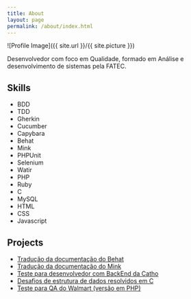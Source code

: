 ```yaml
---
title: About
layout: page
permalink: /about/index.html
---
```

![Profile Image]({{ site.url }}/{{ site.picture }})

<p>Desenvolvedor com foco em Qualidade, formado em Análise e desenvolvimento de sistemas pela FATEC.</p>

<h2>Skills</h2>

<ul class="skill-list">
	<li>BDD</li>
    <li>TDD</li>
    <li>Gherkin</li>
    <li>Cucumber</li>
    <li>Capybara</li>
    <li>Behat</li>
    <li>Mink</li>
    <li>PHPUnit</li>
    <li>Selenium</li>
    <li>Watir</li>
    <li>PHP</li>
    <li>Ruby</li>
    <li>C</li>
    <li>MySQL</li>
    <li>HTML</li>
    <li>CSS</li>
    <li>Javascript</li>
</ul>

<h2>Projects</h2>

<ul>
	<li><a href="https://github.com/dgosantos89/behat-documentation">Tradução da documentação do Behat</a></li>
	<li><a href="https://github.com/dgosantos89/mink-documentation">Tradução da documentação do Mink</a></li>
	<li><a href="https://github.com/dgosantos89/teste_backend_catho">Teste para desenvolvedor com BackEnd da Catho</a></li>
	<li><a href="https://github.com/dgosantos89/URI_Online_Judge">Desafios de estrutura de dados resolvidos em C</a></li>
	<li><a href="https://github.com/dgosantos89/qa-walmart-php">Teste para QA do Walmart (versão em PHP)</a></li>
</ul>
